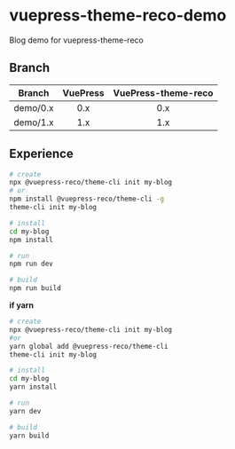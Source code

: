 # vuepress-theme-reco-demo

Blog demo for vuepress-theme-reco

## Branch

|Branch|VuePress|VuePress-theme-reco|
|-|:-:|:-:|
|demo/0.x|0.x|0.x|
|demo/1.x|1.x|1.x|

## Experience

```bash
# create
npx @vuepress-reco/theme-cli init my-blog
# or
npm install @vuepress-reco/theme-cli -g
theme-cli init my-blog

# install
cd my-blog
npm install

# run
npm run dev

# build
npm run build
```

**if yarn**

```bash
# create
npx @vuepress-reco/theme-cli init my-blog
#or
yarn global add @vuepress-reco/theme-cli
theme-cli init my-blog

# install
cd my-blog
yarn install

# run
yarn dev

# build
yarn build
```

